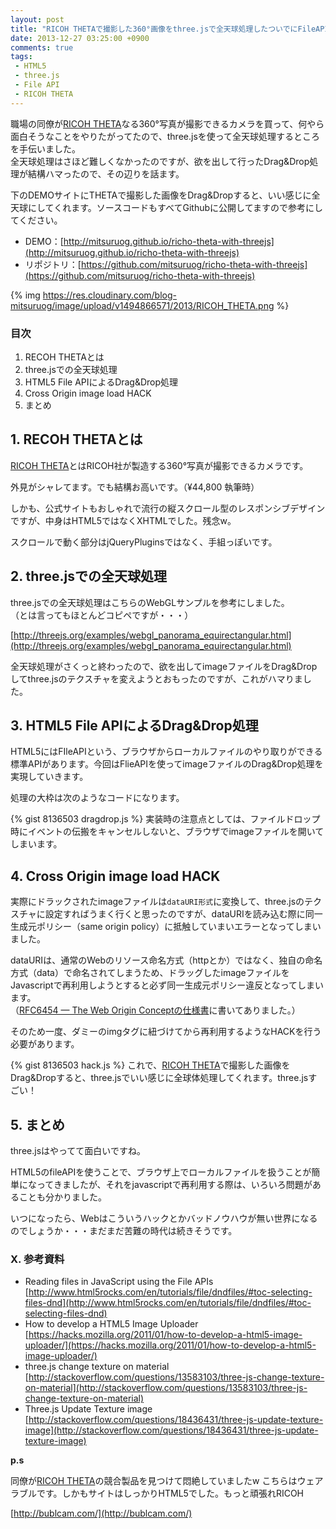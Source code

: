```yaml
---
layout: post
title: "RICOH THETAで撮影した360°画像をthree.jsで全天球処理したついでにFileAPIのDrag&Drop対応してみた"
date: 2013-12-27 03:25:00 +0900
comments: true
tags: 
 - HTML5
 - three.js
 - File API
 - RICOH THETA
---
```


職場の同僚が[RICOH THETA](https://theta360.com/ja/)なる360°写真が撮影できるカメラを買って、何やら面白そうなことをやりたがってたので、three.jsを使って全天球処理するところを手伝いました。  
全天球処理はさほど難しくなかったのですが、欲を出して行ったDrag&Drop処理が結構ハマったので、その辺りを話ます。

下のDEMOサイトにTHETAで撮影した画像をDrag&Dropすると、いい感じに全天球にしてくれます。ソースコードもすべてGithubに公開してますので参考にしてください。

* DEMO：[http://mitsuruog.github.io/richo-theta-with-threejs](http://mitsuruog.github.io/richo-theta-with-threejs)
* リポジトリ：[https://github.com/mitsuruog/richo-theta-with-threejs](https://github.com/mitsuruog/richo-theta-with-threejs)

<!-- more -->

{% img https://res.cloudinary.com/blog-mitsuruog/image/upload/v1494866571/2013/RICOH_THETA.png %}

### 目次

1.  RECOH THETAとは
2.  three.jsでの全天球処理
3.  HTML5 File APIによるDrag&Drop処理
4.  Cross Origin image load HACK
5.  まとめ

## 1. RECOH THETAとは

[RICOH THETA](https://theta360.com/ja/)とはRICOH社が製造する360°写真が撮影できるカメラです。

外見がシャレてます。でも結構お高いです。（¥44,800 執筆時）


しかも、公式サイトもおしゃれで流行の縦スクロール型のレスポンシブデザインですが、中身はHTML5ではなくXHTMLでした。残念w。

スクロールで動く部分はjQueryPluginsではなく、手組っぽいです。


## 2. three.jsでの全天球処理

three.jsでの全天球処理はこちらのWebGLサンプルを参考にしました。  
（とは言ってもほとんどコピペですが・・・）

[http://threejs.org/examples/webgl_panorama_equirectangular.html](http://threejs.org/examples/webgl_panorama_equirectangular.html)

全天球処理がさくっと終わったので、欲を出してimageファイルをDrag&Dropしてthree.jsのテクスチャを変えようとおもったのですが、これがハマりました。

## 3. HTML5 File APIによるDrag&Drop処理

HTML5にはFIleAPIという、ブラウザからローカルファイルのやり取りができる標準APIがあります。今回はFlieAPIを使ってimageファイルのDrag&Drop処理を実現していきます。

処理の大枠は次のようなコードになります。

{% gist 8136503 dragdrop.js %}
実装時の注意点としては、ファイルドロップ時にイベントの伝搬をキャンセルしないと、ブラウザでimageファイルを開いてしまいます。

## 4. Cross Origin image load HACK

実際にドラックされたimageファイルは`dataURI形式`に変換して、three.jsのテクスチャに設定すればうまく行くと思ったのですが、dataURIを読み込む際に同一生成元ポリシー（same origin policy）に抵触していまいエラーとなってしまいました。




dataURIは、通常のWebのリソース命名方式（httpとか）ではなく、独自の命名方式（data）で命名されてしまうため、ドラッグしたimageファイルをJavascriptで再利用しようとすると必ず同一生成元ポリシー違反となってしまいます。  
（[RFC6454 — The Web Origin Conceptの仕様書](http://tools.ietf.org/html/rfc6454#section-5)に書いてありました。）


そのため一度、ダミーのimgタグに紐づけてから再利用するようなHACKを行う必要があります。

{% gist 8136503 hack.js %}
これで、[RICOH THETA](https://theta360.com/ja/)で撮影した画像をDrag&Dropすると、three.jsでいい感じに全球体処理してくれます。three.jsすごい！




## 5. まとめ

three.jsはやってて面白いですね。

HTML5のfileAPIを使うことで、ブラウザ上でローカルファイルを扱うことが簡単になってきましたが、それをjavascriptで再利用する際は、いろいろ問題があることも分かりました。

いつになったら、Webはこういうハックとかバッドノウハウが無い世界になるのでしょうか・・・まだまだ苦難の時代は続きそうです。

### X. 参考資料

* Reading files in JavaScript using the File APIs
[http://www.html5rocks.com/en/tutorials/file/dndfiles/#toc-selecting-files-dnd](http://www.html5rocks.com/en/tutorials/file/dndfiles/#toc-selecting-files-dnd)
* How to develop a HTML5 Image Uploader
<span id="goog_1930387588"></span>[https://hacks.mozilla.org/2011/01/how-to-develop-a-html5-image-uploader/](https://hacks.mozilla.org/2011/01/how-to-develop-a-html5-image-uploader/)
* three.js change texture on material
[http://stackoverflow.com/questions/13583103/three-js-change-texture-on-material](http://stackoverflow.com/questions/13583103/three-js-change-texture-on-material)
* Three.js Update Texture image
[http://stackoverflow.com/questions/18436431/three-js-update-texture-image](http://stackoverflow.com/questions/18436431/three-js-update-texture-image)

**p.s**

同僚が[RICOH THETA](https://theta360.com/ja/)の競合製品を見つけて悶絶していましたw
こちらはウェアラブルです。しかもサイトはしっかりHTML5でした。もっと頑張れRICOH

[http://bublcam.com/](http://bublcam.com/)



